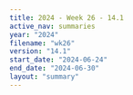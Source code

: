 ```yaml
---
title: 2024 - Week 26 - 14.1
active_nav: summaries
year: "2024"
filename: "wk26"
version: "14.1"
start_date: "2024-06-24"
end_date: "2024-06-30"
layout: "summary"
---
```

